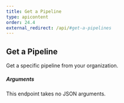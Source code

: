 ```yaml
---
title: Get a Pipeline
type: apicontent
order: 24.4
external_redirect: /api/#get-a-pipelines
---
```


## Get a Pipeline

Get a specific pipeline from your organization.

##### Arguments

This endpoint takes no JSON arguments.
